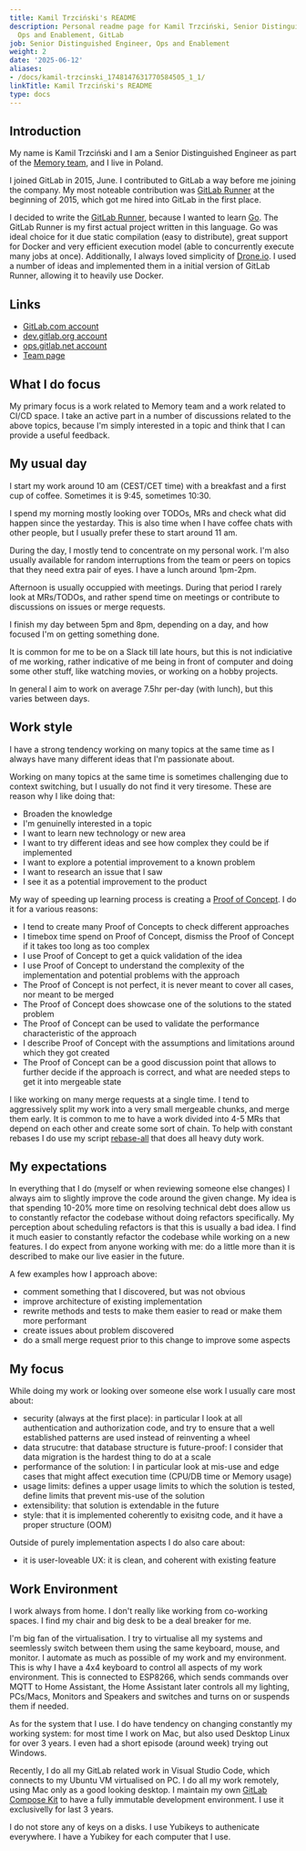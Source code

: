 ```yaml
---
title: Kamil Trzciński's README
description: Personal readme page for Kamil Trzciński, Senior Distinguished Engineer,
  Ops and Enablement, GitLab
job: Senior Distinguished Engineer, Ops and Enablement
weight: 2
date: '2025-06-12'
aliases:
- /docs/kamil-trzcinski_1748147631770584505_1_1/
linkTitle: Kamil Trzciński's README
type: docs
---
```


## Introduction

My name is Kamil Trzciński and I am a Senior Distinguished Engineer as part of the
[Memory team](/handbook/engineering/infrastructure-platforms/tenant-scale/),
and I live in Poland.

I joined GitLab in 2015, June. I contributed to GitLab a way before me joining
the company. My most noteable contribution was [GitLab Runner](https://gitlab.com/gitlab-org/gitlab-runner/)
at the beginning of 2015, which got me hired into GitLab in the first place.

I decided to write the [GitLab Runner](https://gitlab.com/gitlab-org/gitlab-runner/),
because I wanted to learn [Go](https://go.dev/). The GitLab Runner is
my first actual project written in this language. Go was ideal choice for it
due static compilation (easy to distribute), great support for Docker and
very efficient execution model (able to concurrently execute many jobs at once).
Additionally, I always loved simplicity of [Drone.io](https://www.drone.io/).
I used a number of ideas and implemented them in a initial version
of GitLab Runner, allowing it to heavily use Docker.

## Links

* [GitLab.com account](https://gitlab.com/ayufan)
* [dev.gitlab.org account](https://dev.gitlab.org/kamil)
* [ops.gitlab.net account](https://ops.gitlab.net/kamil)
* [Team page](/handbook/company/team/#kamil)

## What I do focus

My primary focus is a work related to Memory team and a work related to CI/CD space.
I take an active part in a number of discussions related to the above topics,
because I'm simply interested in a topic and think that I can provide a useful feedback.

## My usual day

I start my work around 10 am (CEST/CET time) with a breakfast and a first cup of coffee.
Sometimes it is 9:45, sometimes 10:30.

I spend my morning mostly looking over TODOs, MRs and check what did happen since the yestarday.
This is also time when I have coffee chats with other people, but I usually prefer these
to start around 11 am.

During the day, I mostly tend to concentrate on my personal work. I'm also usually
available for random interruptions from the team or peers on topics that they need
extra pair of eyes. I have a lunch around 1pm-2pm.

Afternoon is usually occuppied with meetings. During that period I rarely look at MRs/TODOs,
and rather spend time on meetings or contribute to discussions on issues or merge requests.

I finish my day between 5pm and 8pm, depending on a day, and how focused I'm on getting
something done.

It is common for me to be on a Slack till late hours, but this is not indiciative of me working,
rather indicative of me being in front of computer and doing some other stuff,
like watching movies, or working on a hobby projects.

In general I aim to work on average 7.5hr per-day (with lunch), but this varies between days.

## Work style

I have a strong tendency working on many topics at the same time
as I always have many different ideas that I'm passionate about.

Working on many topics at the same time is sometimes challenging
due to context switching, but I usually do not find it very tiresome.
These are reason why I like doing that:

* Broaden the knowledge
* I'm genuinelly interested in a topic
* I want to learn new technology or new area
* I want to try different ideas and see how complex they could be if implemented
* I want to explore a potential improvement to a known problem
* I want to research an issue that I saw
* I see it as a potential improvement to the product

My way of speeding up learning process is creating a [Proof of Concept](https://en.wikipedia.org/wiki/Proof_of_concept).
I do it for a various reasons:

* I tend to create many Proof of Concepts to check different approaches
* I timebox time spend on Proof of Concept, dismiss the Proof of Concept if it takes
  too long as too complex
* I use Proof of Concept to get a quick validation of the idea
* I use Proof of Concept to understand the complexity of the implementation
  and potential problems with the approach
* The Proof of Concept is not perfect, it is never meant to cover all cases,
  nor meant to be merged
* The Proof of Concept does showcase one of the solutions to the stated problem
* The Proof of Concept can be used to validate the performance characteristic of the approach
* I describe Proof of Concept with the assumptions and limitations around which they got created
* The Proof of Concept can be a good discussion point that allows to further decide
  if the approach is correct, and what are needed steps to get it into mergeable state

I like working on many merge requests at a single time. I tend to aggressively
split my work into a very small mergeable chunks, and merge them early.
It is common to me to have a work divided into 4-5 MRs that depend on each
other and create some sort of chain. To help with constant rebases
I do use my script [rebase-all](https://gitlab.com/snippets/1981241)
that does all heavy duty work.

## My expectations

In everything that I do (myself or when reviewing someone else changes)
I always aim to slightly improve the code around the given change.
My idea is that spending 10-20% more time on resolving technical debt does allow us
to constantly refactor the codebase without doing refactors specifically.
My perception about scheduling refactors is that this is usually a bad idea.
I find it much easier to constantly refactor the codebase while working on a new features.
I do expect from anyone working with me: do a little more than it is described to make
our live easier in the future.

A few examples how I approach above:

* comment something that I discovered, but was not obvious
* improve architecture of existing implementation
* rewrite methods and tests to make them easier to read or make them more performant
* create issues about problem discovered
* do a small merge request prior to this change to improve some aspects

## My focus

While doing my work or looking over someone else work I usually care most about:

* security (always at the first place): in particular I look at all authentication
  and authorization code, and try to ensure that a well established patterns
  are used instead of reinventing a wheel
* data strucutre: that database structure is future-proof: I consider that data
  migration is the hardest thing to do at a scale
* performance of the solution: I in particular look at mis-use and edge cases that
  might affect execution time (CPU/DB time or Memory usage)
* usage limits: defines a upper usage limits to which the solution is tested,
  define limits that prevent mis-use of the solution
* extensibility: that solution is extendable in the future
* style: that it is implemented coherently to exisitng code, and it have
  a proper structure (OOM)

Outside of purely implementation aspects I do also care about:

* it is user-loveable UX: it is clean, and coherent with existing feature

## Work Environment

I work always from home. I don't really like working from co-working spaces.
I find my chair and big desk to be a deal breaker for me.

I'm big fan of the virtualisation. I try to virtualise all my systems and seemlessly
switch between them using the same keyboard, mouse, and monitor. I automate
as much as possible of my work and my environment. This is why I have a 4x4
keyboard to control all aspects of my work environment. This is connected
to ESP8266, which sends commands over MQTT to Home Assistant, the Home Assistant
later controls all my lighting, PCs/Macs, Monitors and Speakers and switches
and turns on or suspends them if needed.

As for the system that I use. I do have tendency on changing constantly my working
system: for most time I work on Mac, but also used Desktop Linux for over 3 years.
I even had a short episode (around week) trying out Windows.

Recently, I do all my GitLab related work in Visual Studio Code, which connects
to my Ubuntu VM virtualised on PC. I do all my work remotely, using Mac only
as a good looking desktop. I maintain my own [GitLab Compose Kit](https://gitlab.com/gitlab-org/gitlab-compose-kit)
to have a fully immutable development environment. I use it exclusivelly
for last 3 years.

I do not store any of keys on a disks. I use Yubikeys to authenicate everywhere.
I have a Yubikey for each computer that I use.
